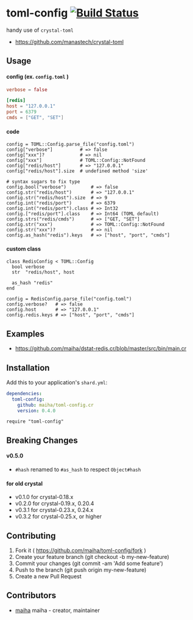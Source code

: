 # toml-config [![Build Status](https://travis-ci.org/maiha/toml-config.cr.svg?branch=master)](https://travis-ci.org/maiha/toml-config.cr)

handy use of `crystal-toml`

- https://github.com/manastech/crystal-toml

## Usage

#### config (ex. `config.toml` )

```toml
verbose = false

[redis]
host = "127.0.0.1"
port = 6379
cmds = ["GET", "SET"]
```

#### code

```crystal
config = TOML::Config.parse_file("config.toml")
config["verbose"]          # => false
config["xxx"]?             # => nil
config["xxx"]              # TOML::Config::NotFound
config["redis/host"]       # => "127.0.0.1"
config["redis/host"].size  # undefined method 'size'

# syntax sugars to fix type
config.bool("verbose")         # => false
config.str("redis/host")       # => "127.0.0.1"
config.str("redis/host").size  # => 9
config.int("redis/port")       # => 6379
config.int("redis/port").class # => Int32
config.["redis/port"].class    # => Int64 (TOML default)
config.strs("redis/cmds")      # => ["GET, "SET"]
config.str("xxx")              # => TOML::Config::NotFound
config.str("xxx")?             # => nil
config.as_hash("redis").keys   # => ["host", "port", "cmds"]
```

#### custom class

```crystal
class RedisConfig < TOML::Config
  bool verbose
  str  "redis/host", host

  as_hash "redis"
end

config = RedisConfig.parse_file("config.toml")
config.verbose?   # => false
config.host       # => "127.0.0.1"
config.redis.keys # => ["host", "port", "cmds"]
```

## Examples

- https://github.com/maiha/dstat-redis.cr/blob/master/src/bin/main.cr

## Installation

Add this to your application's `shard.yml`:

```yaml
dependencies:
  toml-config:
    github: maiha/toml-config.cr
    version: 0.4.0
```

```crystal
require "toml-config"
```

## Breaking Changes

#### v0.5.0
- `#hash` renamed to `#as_hash` to respect `Object#hash`

#### for old crystal
- v0.1.0 for crystal-0.18.x
- v0.2.0 for crystal-0.19.x, 0.20.4
- v0.3.1 for crystal-0.23.x, 0.24.x
- v0.3.2 for crystal-0.25.x, or higher

## Contributing

1. Fork it ( https://github.com/maiha/toml-config/fork )
2. Create your feature branch (git checkout -b my-new-feature)
3. Commit your changes (git commit -am 'Add some feature')
4. Push to the branch (git push origin my-new-feature)
5. Create a new Pull Request

## Contributors

- [maiha](https://github.com/maiha) maiha - creator, maintainer
